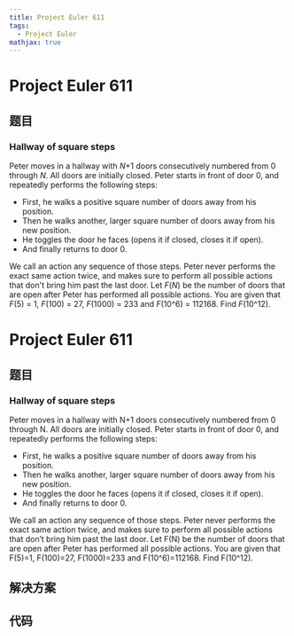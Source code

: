 ```yaml
---
title: Project Euler 611
tags:
  - Project Euler
mathjax: true
---
```

<escape><!-- more --></escape>
    
# Project Euler 611
## 题目
### Hallway of square steps

Peter moves in a hallway with <var>N</var>+1 doors consecutively numbered from 0 through <var>N</var>. All doors are initially closed. Peter starts in front of door 0, and repeatedly performs the following steps:
<ul><li>First, he walks a positive square number of doors away from his position.</li>
<li>Then he walks another, larger square number of doors away from his new position.</li>
<li>He toggles the door he faces (opens it if closed, closes it if open).</li>
<li>And finally returns to door 0.</li>
</ul>We call an action any sequence of those steps. Peter never performs the exact same action twice, and makes sure to perform all possible actions that don't bring him past the last door.
Let <var>F</var>(<var>N</var>) be the number of doors that are open after Peter has performed all possible actions. You are given that <var>F</var>(5) = 1, <var>F</var>(100) = 27, <var>F</var>(1000) = 233 and <var>F</var>(10^6) = 112168.
Find <var>F</var>(10^12).


# Project Euler 611
## 题目
### Hallway of square steps

Peter moves in a hallway with N+1 doors consecutively numbered from 0 through N. All doors are initially closed. Peter starts in front of door 0, and repeatedly performs the following steps:
<ul>
<li>First, he walks a positive square number of doors away from his position.</li>
<li>Then he walks another, larger square number of doors away from his new position.</li>
<li>He toggles the door he faces (opens it if closed, closes it if open).</li>
<li>And finally returns to door 0.</li>
</ul>
We call an action any sequence of those steps. Peter never performs the exact same action twice, and makes sure to perform all possible actions that don’t bring him past the last door.
Let F(N) be the number of doors that are open after Peter has performed all possible actions. You are given that F(5)=1, F(100)=27, F(1000)=233 and F(10^6)=112168.
Find F(10^12).


## 解决方案


## 代码



